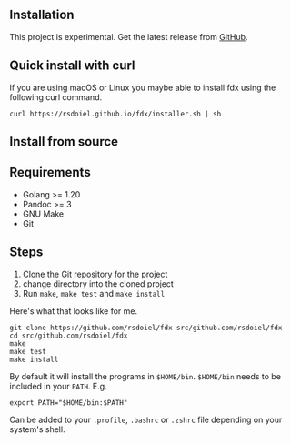 
Installation
------------

This project is experimental. Get the latest release from [GitHub](https://github.com/rsdoiel/fdx/releases/). 

Quick install with curl
-----------------------

If you are using macOS or Linux you maybe able to install fdx using the following curl command.

~~~shell
curl https://rsdoiel.github.io/fdx/installer.sh | sh
~~~

Install from source
-------------------

## Requirements

- Golang >= 1.20
- Pandoc >= 3
- GNU Make
- Git

## Steps

1. Clone the Git repository for the project
2. change directory into the cloned project
3. Run `make`, `make test` and `make install`

Here's what that looks like for me.

~~~
git clone https://github.com/rsdoiel/fdx src/github.com/rsdoiel/fdx
cd src/github.com/rsdoiel/fdx
make
make test
make install
~~~

By default it will install the programs in `$HOME/bin`. `$HOME/bin` needs
to be included in your `PATH`. E.g.

~~~
export PATH="$HOME/bin:$PATH"
~~~

Can be added to your `.profile`, `.bashrc` or `.zshrc` file depending on your system's shell.


